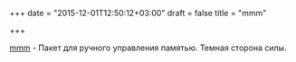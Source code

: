 +++
date = "2015-12-01T12:50:12+03:00"
draft = false
title = "mmm"

+++

<p><a href="https://github.com/teh-cmc/mmm">mmm</a>&nbsp;- Пакет для ручного управления памятью. Темная сторона силы.</p>

